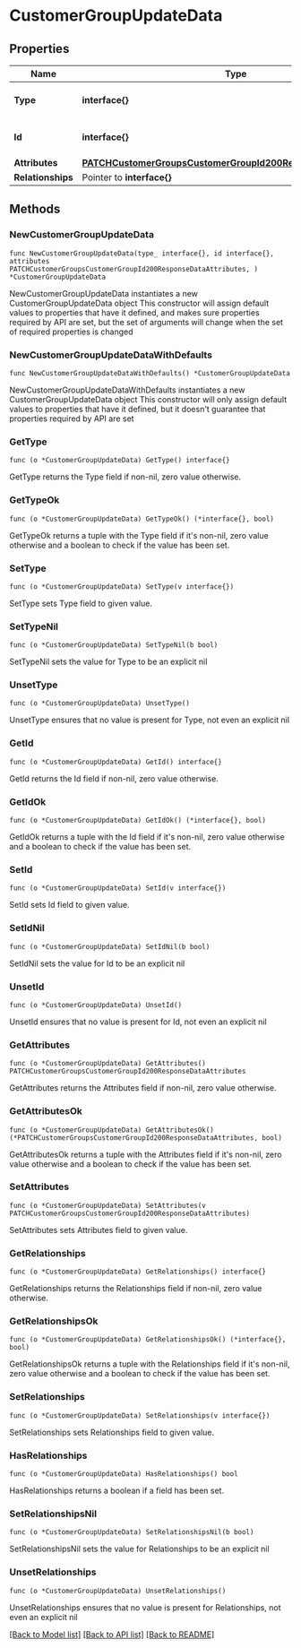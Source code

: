 # CustomerGroupUpdateData

## Properties

Name | Type | Description | Notes
------------ | ------------- | ------------- | -------------
**Type** | **interface{}** | The resource&#39;s type | 
**Id** | **interface{}** | The resource&#39;s id | 
**Attributes** | [**PATCHCustomerGroupsCustomerGroupId200ResponseDataAttributes**](PATCHCustomerGroupsCustomerGroupId200ResponseDataAttributes.md) |  | 
**Relationships** | Pointer to **interface{}** |  | [optional] 

## Methods

### NewCustomerGroupUpdateData

`func NewCustomerGroupUpdateData(type_ interface{}, id interface{}, attributes PATCHCustomerGroupsCustomerGroupId200ResponseDataAttributes, ) *CustomerGroupUpdateData`

NewCustomerGroupUpdateData instantiates a new CustomerGroupUpdateData object
This constructor will assign default values to properties that have it defined,
and makes sure properties required by API are set, but the set of arguments
will change when the set of required properties is changed

### NewCustomerGroupUpdateDataWithDefaults

`func NewCustomerGroupUpdateDataWithDefaults() *CustomerGroupUpdateData`

NewCustomerGroupUpdateDataWithDefaults instantiates a new CustomerGroupUpdateData object
This constructor will only assign default values to properties that have it defined,
but it doesn't guarantee that properties required by API are set

### GetType

`func (o *CustomerGroupUpdateData) GetType() interface{}`

GetType returns the Type field if non-nil, zero value otherwise.

### GetTypeOk

`func (o *CustomerGroupUpdateData) GetTypeOk() (*interface{}, bool)`

GetTypeOk returns a tuple with the Type field if it's non-nil, zero value otherwise
and a boolean to check if the value has been set.

### SetType

`func (o *CustomerGroupUpdateData) SetType(v interface{})`

SetType sets Type field to given value.


### SetTypeNil

`func (o *CustomerGroupUpdateData) SetTypeNil(b bool)`

 SetTypeNil sets the value for Type to be an explicit nil

### UnsetType
`func (o *CustomerGroupUpdateData) UnsetType()`

UnsetType ensures that no value is present for Type, not even an explicit nil
### GetId

`func (o *CustomerGroupUpdateData) GetId() interface{}`

GetId returns the Id field if non-nil, zero value otherwise.

### GetIdOk

`func (o *CustomerGroupUpdateData) GetIdOk() (*interface{}, bool)`

GetIdOk returns a tuple with the Id field if it's non-nil, zero value otherwise
and a boolean to check if the value has been set.

### SetId

`func (o *CustomerGroupUpdateData) SetId(v interface{})`

SetId sets Id field to given value.


### SetIdNil

`func (o *CustomerGroupUpdateData) SetIdNil(b bool)`

 SetIdNil sets the value for Id to be an explicit nil

### UnsetId
`func (o *CustomerGroupUpdateData) UnsetId()`

UnsetId ensures that no value is present for Id, not even an explicit nil
### GetAttributes

`func (o *CustomerGroupUpdateData) GetAttributes() PATCHCustomerGroupsCustomerGroupId200ResponseDataAttributes`

GetAttributes returns the Attributes field if non-nil, zero value otherwise.

### GetAttributesOk

`func (o *CustomerGroupUpdateData) GetAttributesOk() (*PATCHCustomerGroupsCustomerGroupId200ResponseDataAttributes, bool)`

GetAttributesOk returns a tuple with the Attributes field if it's non-nil, zero value otherwise
and a boolean to check if the value has been set.

### SetAttributes

`func (o *CustomerGroupUpdateData) SetAttributes(v PATCHCustomerGroupsCustomerGroupId200ResponseDataAttributes)`

SetAttributes sets Attributes field to given value.


### GetRelationships

`func (o *CustomerGroupUpdateData) GetRelationships() interface{}`

GetRelationships returns the Relationships field if non-nil, zero value otherwise.

### GetRelationshipsOk

`func (o *CustomerGroupUpdateData) GetRelationshipsOk() (*interface{}, bool)`

GetRelationshipsOk returns a tuple with the Relationships field if it's non-nil, zero value otherwise
and a boolean to check if the value has been set.

### SetRelationships

`func (o *CustomerGroupUpdateData) SetRelationships(v interface{})`

SetRelationships sets Relationships field to given value.

### HasRelationships

`func (o *CustomerGroupUpdateData) HasRelationships() bool`

HasRelationships returns a boolean if a field has been set.

### SetRelationshipsNil

`func (o *CustomerGroupUpdateData) SetRelationshipsNil(b bool)`

 SetRelationshipsNil sets the value for Relationships to be an explicit nil

### UnsetRelationships
`func (o *CustomerGroupUpdateData) UnsetRelationships()`

UnsetRelationships ensures that no value is present for Relationships, not even an explicit nil

[[Back to Model list]](../README.md#documentation-for-models) [[Back to API list]](../README.md#documentation-for-api-endpoints) [[Back to README]](../README.md)


